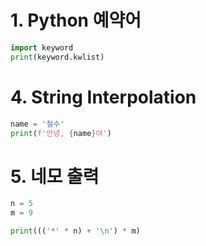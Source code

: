 # 1. Python 예약어

```python
import keyword
print(keyword.kwlist)
```



# 4. String Interpolation

```python
name = '철수'
print(f'안녕, {name}야')
```



# 5. 네모 출력

```python
n = 5
m = 9

print((('*' * n) + '\n') * m)
```

